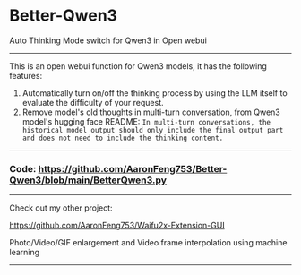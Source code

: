 # Better-Qwen3

Auto Thinking Mode switch for Qwen3 in Open webui

---

This is an open webui function for Qwen3 models, it has the following features:
1. Automatically turn on/off the thinking process by using the LLM itself to evaluate the difficulty of your request.
2. Remove model's old thoughts in multi-turn conversation, from Qwen3 model's hugging face README: `In multi-turn conversations, the historical model output should only include the final output part and does not need to include the thinking content.`

---

### Code: https://github.com/AaronFeng753/Better-Qwen3/blob/main/BetterQwen3.py

---

Check out my other project: 

https://github.com/AaronFeng753/Waifu2x-Extension-GUI

Photo/Video/GIF enlargement and Video frame interpolation using machine learning

---

